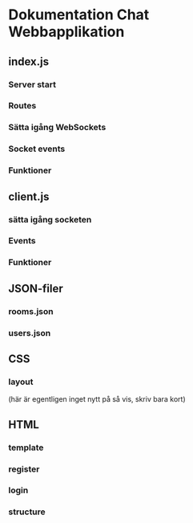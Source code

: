 # Dokumentation Chat Webbapplikation


## index.js

### Server start

### Routes

### Sätta igång WebSockets

### Socket events

### Funktioner


## client.js

### sätta igång socketen

### Events

### Funktioner


## JSON-filer

### rooms.json

### users.json


## CSS

### layout
(här är egentligen inget nytt på så vis, skriv bara kort)


## HTML

### template

### register

### login

### structure